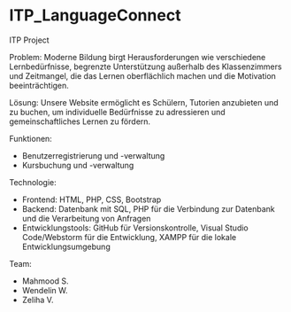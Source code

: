 # ITP_LanguageConnect
ITP Project 


Problem:
Moderne Bildung birgt Herausforderungen wie verschiedene Lernbedürfnisse, begrenzte Unterstützung außerhalb des Klassenzimmers und Zeitmangel, die das Lernen oberflächlich machen und die Motivation beeinträchtigen.

Lösung:
Unsere Website ermöglicht es Schülern, Tutorien anzubieten und zu buchen, um individuelle Bedürfnisse zu adressieren und gemeinschaftliches Lernen zu fördern.

Funktionen:
- Benutzerregistrierung und -verwaltung
- Kursbuchung und -verwaltung

Technologie:
- Frontend: HTML, PHP, CSS, Bootstrap
- Backend: Datenbank mit SQL, PHP für die Verbindung zur Datenbank und die Verarbeitung von Anfragen 
- Entwicklungstools: GitHub für Versionskontrolle, Visual Studio Code/Webstorm für die Entwicklung, XAMPP für die lokale Entwicklungsumgebung

Team:
- Mahmood S.
- Wendelin W.
- Zeliha V.
